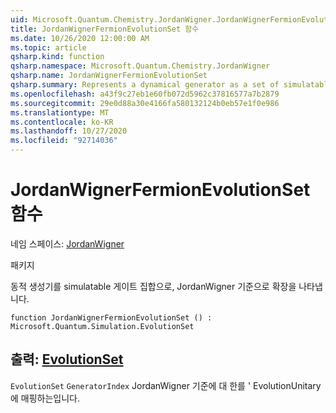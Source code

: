 ```yaml
---
uid: Microsoft.Quantum.Chemistry.JordanWigner.JordanWignerFermionEvolutionSet
title: JordanWignerFermionEvolutionSet 함수
ms.date: 10/26/2020 12:00:00 AM
ms.topic: article
qsharp.kind: function
qsharp.namespace: Microsoft.Quantum.Chemistry.JordanWigner
qsharp.name: JordanWignerFermionEvolutionSet
qsharp.summary: Represents a dynamical generator as a set of simulatable gates and an expansion in the JordanWigner basis.
ms.openlocfilehash: a43f9c27eb1e60fb072d5962c37816577a7b2879
ms.sourcegitcommit: 29e0d88a30e4166fa580132124b0eb57e1f0e986
ms.translationtype: MT
ms.contentlocale: ko-KR
ms.lasthandoff: 10/27/2020
ms.locfileid: "92714036"
---
```

# <a name="jordanwignerfermionevolutionset-function"></a>JordanWignerFermionEvolutionSet 함수

네임 스페이스: [JordanWigner](xref:Microsoft.Quantum.Chemistry.JordanWigner)

패키지 [](https://nuget.org/packages/)


동적 생성기를 simulatable 게이트 집합으로, JordanWigner 기준으로 확장을 나타냅니다.

```qsharp
function JordanWignerFermionEvolutionSet () : Microsoft.Quantum.Simulation.EvolutionSet
```


## <a name="output--evolutionset"></a>출력: [EvolutionSet](xref:Microsoft.Quantum.Simulation.EvolutionSet)

`EvolutionSet` `GeneratorIndex` JordanWigner 기준에 대 한를 ' EvolutionUnitary에 매핑하는입니다.